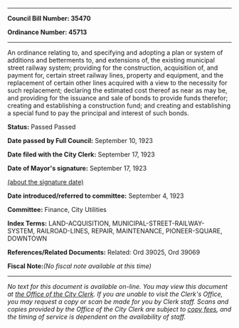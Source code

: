 

********

**Council Bill Number: 35470**
   
**Ordinance Number: 45713**
********

 An ordinance relating to, and specifying and adopting a plan or system of additions and betterments to, and extensions of, the existing municipal street railway system; providing for the construction, acquisition of, and payment for, certain street railway lines, property and equipment, and the replacement of certain other lines acquired with a view to the necessity for such replacement; declaring the estimated cost thereof as near as may be, and providing for the issuance and sale of bonds to provide funds therefor; creating and establishing a construction fund; and creating and establishing a special fund to pay the principal and interest of such bonds.

**Status:** Passed Passed
   
**Date passed by Full Council:** September 10, 1923
   
**Date filed with the City Clerk:** September 17, 1923
   
**Date of Mayor's signature:** September 17, 1923
   
[(about the signature date)](/~public/approvaldate.htm)
   
   
   
**Date introduced/referred to committee:** September 4, 1923
   
**Committee:** Finance, City Utilities
   
   
**Index Terms:** LAND-ACQUISITION, MUNICIPAL-STREET-RAILWAY-SYSTEM, RAILROAD-LINES, REPAIR, MAINTENANCE, PIONEER-SQUARE, DOWNTOWN

**References/Related Documents:** Related: Ord 39025, Ord 39069

**Fiscal Note:**_(No fiscal note available at this time)_
********

_No text for this document is available on-line. You may view this document at [the Office of the City Clerk](http://www.seattle.gov/leg/clerk/contactUs.htm). If you are unable to visit the Clerk's Office, you may request a copy or scan be made for you by Clerk staff. Scans and copies provided by the Office of the City Clerk are subject to [copy fees](http://clerk.seattle.gov/~public/clerkfees.htm), and the timing of service is dependent on the availability of staff._

